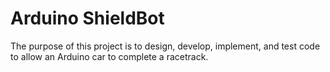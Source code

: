 <h1>Arduino ShieldBot</h1>
<p>The purpose of this project is to design, develop, implement, and test code to allow an Arduino car to complete a racetrack.</p>
